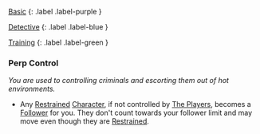 
[Basic](Game/Basic-List)
{: .label .label-purple }

[Detective](Game/Detective)
{: .label .label-blue }

[Training](Game/Training-List)
{: .label .label-green }
### Perp Control
*You are used to controlling criminals and escorting them out of hot environments.*
* Any [Restrained](Game/Core/Effects#Restrained) [Character](Game/Core/Terminology#Character), if not controlled by [The Players](Game/Core/How-To-Play#The%20Players), becomes a [Follower](Game/Core/Terminology#Follower) for you. They don't count towards your follower limit and may move even though they are [Restrained](Game/Core/Effects#Restrained).

